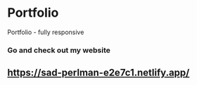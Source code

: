 # Portfolio
Portfolio - fully responsive 
### Go and check out my website
## https://sad-perlman-e2e7c1.netlify.app/
